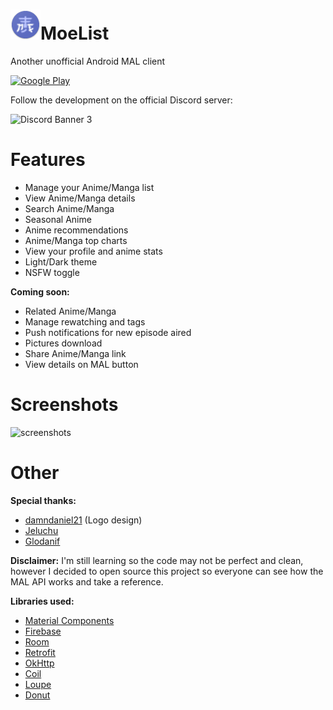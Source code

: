 # ![app-icon](https://github.com/axiel7/MoeList/blob/master/app/src/main/res/mipmap-mdpi/ic_launcher_round.png)MoeList
Another unofficial Android MAL client

<a href="https://play.google.com/store/apps/details?id=com.axiel7.moelist" target="_blank"><img alt="Google Play" height="90" src="https://play.google.com/intl/en_US/badges/images/generic/en_badge_web_generic.png"/></a>

Follow the development on the official Discord server:

![Discord Banner 3](https://discordapp.com/api/guilds/741059285122940928/widget.png?style=banner3)

# Features
* Manage your Anime/Manga list
* View Anime/Manga details
* Search Anime/Manga
* Seasonal Anime
* Anime recommendations
* Anime/Manga top charts
* View your profile and anime stats
* Light/Dark theme
* NSFW toggle

**Coming soon:**
* Related Anime/Manga
* Manage rewatching and tags
* Push notifications for new episode aired
* Pictures download
* Share Anime/Manga link
* View details on MAL button

# Screenshots
![screenshots](https://user-images.githubusercontent.com/12379835/89934175-7b090e80-dc10-11ea-8ca7-de79a46cebd7.png)

# Other
**Special thanks:**
* [damndaniel21](https://github.com/damndaniel21) (Logo design)
* [Jeluchu](https://github.com/Jeluchu)
* [Glodanif](https://github.com/glodanif)

**Disclaimer:** I'm still learning so the code may not be perfect and clean, however I decided to open source this project so everyone can see how the MAL API works and take a reference.

**Libraries used:**
* [Material Components](https://github.com/material-components/material-components-android)
* [Firebase](https://github.com/firebase/firebase-android-sdk)
* [Room](https://developer.android.com/topic/libraries/architecture/room)
* [Retrofit](https://github.com/square/retrofit)
* [OkHttp](https://github.com/square/okhttp)
* [Coil](https://github.com/coil-kt/coil)
* [Loupe](https://github.com/igreenwood/loupe)
* [Donut](https://github.com/futuredapp/donut)
